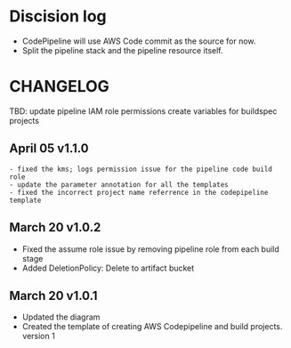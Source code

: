 # Discision log 
- CodePipeline will use AWS Code commit as the source for now.
- Split the pipeline stack and the pipeline resource itself.


# CHANGELOG
TBD:
update pipeline IAM role permissions
create variables for buildspec projects

## April  05 v1.1.0
    - fixed the kms; logs permission issue for the pipeline code build role
    - update the parameter annotation for all the templates
    - fixed the incorrect project name referrence in the codepipeline template

## March 20 v1.0.2
- Fixed the assume role issue by removing pipeline role from each build stage
- Added DeletionPolicy: Delete to artifact bucket

## March 20 v1.0.1
- Updated the diagram
- Created the template of creating AWS Codepipeline and build projects. version 1
